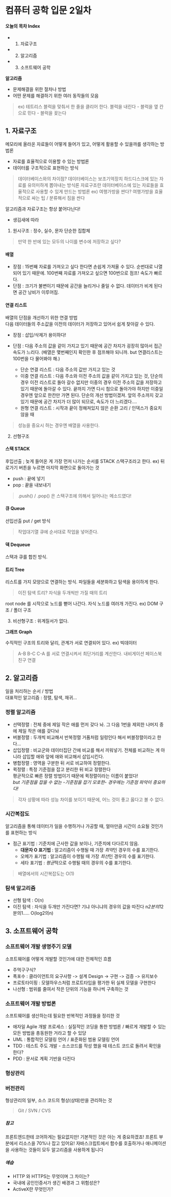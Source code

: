 # 컴퓨터 공학 입문 2일차

#### 오늘의 목차 Index

- 1. 자료구조
- 2. 알고리즘
- 3. 소프트웨어 공학


**알고리즘**

- 문제해결을 위한 절차나 방법
- 어떤 문제를 해결하기 위한 여러 동작들의 모음

> ex) 테트리스
> 블럭을 맞춰서 한 줄을 클리어 한다.
> 블럭을 내린다 - 블럭을 옆 칸으로 민다 - 블럭을 꽂는다


## 1. 자료구조

메모리에 올라온 자료들이 어떻게 들어가 있고, 어떻게 활용할 수 있을까를 생각하는 방법론
- 자료를 효율적으로 이용할 수 있는 방법론
- 데이터를 구조적으로 표현하는 방식

> 데이터베이스와의 차이점?
> 데이터베이스는 보조기억장치 하드디스크에 있는 자료를 유의미하게 뽑아내는 방식론
> 자료구조란 데이터베이스에 있는 자료들을 효율적으로 사용할 수 있게 만드는 방법론
> ex) 여행가방을 싼다? 여행가방을 효율적으로 싸는 팁 / 분류해서 짐을 싼다 
> 

알고리즘과 자료구조는 항상 붙어다닌다!


- 생김새에 따라

 1) 원시구조 : 정수, 실수, 문자 단순한 집합체
 
> 만약 한 반에 있는 모두의 나이를 변수에 저장하고 싶다?

#### 배열
- 장점 : 15번째 자료를 가져오고 싶다 한다면 손쉽게 가져올 수 있다. 순번대로 나열되어 있기 때문에. 100번째 자료를 가져오고 싶으면 100번으로 점프! 속도가 빠르다.
- 단점 : 크기가 불변이기 때문에 공간을 늘리거나 줄일 수 없다. 데이터가 비게 된다면 공간 낭비가 이루어짐.


#### 연결 리스트

배열의 단점을 개선하기 위한 연결 방법<br>
다음 데이터들의 주소값을 이전의 데이터가 저장하고 있어서 쉽게 찾아갈 수 있다.

- 장점 : 삽입/삭제가 용이하다!
- 단점 : 다음 주소의 값을 같이 가지고 있기 때문에 공간 차지가 굉장히 많아서 접근 속도가 느리다. (배열은 몇번째인지 확인한 후 점프해야 되니까. but 연결리스트는 100번을 다 물어봐야 해.)

	 * 단순 연결 리스트 : 다음 주소의 값만 가지고 있는 것 
	 * 이중 연결 리스트 : 다음 주소와 이전 주소의 값을 같이 가지고 있는 것, 단순의 경우 이전 리스트로 돌아 갈수 없지만 이중의 경우 이전 주소의 값을 저장하고 있기 때문에 돌아갈 수 있다. 끝까지 가면 다시 첨으로 돌아가야 하지만 이중일 경우엔 앞으로 한칸만 가면 된다. 단순의 개선 방법이겠져. 앞의 주소까지 갖고 있기 때문에 공간 차지가 더 많이 되므로, 속도가 더 느리겠다....
	 * 원형 연결 리스트 : 시작과 끝이 정해져있지 않은 순환 고리 / 인덱스가 중요치 않을 때

> 성능을 중요시 하는 경우엔 배열을 사용한다.

2) 선형구조

#### 스택 STACK

후입선출 ; 늦게 들어온 게 가장 먼저 나가는 순서를 STACK 스택구조라고 한다. ex) 뒤로가기 버튼을 누르면 마지막 화면으로 돌아가는 것

- push : 끝에 넣기
- pop : 끝을 내보내기

> .push() / .pop() 은 스택구조에 의해서 일어나는 메소드였다!

#### 큐 Queue

선입선출 put / get 방식

> 작업대기열 큐에 순서대로 작업을 넣어준다.

#### 덱 Dequeue

스택과 큐를 합친 방식. 

#### 트리 Tree

리스트를 가지 모양으로 연결하는 방식. 파일들을 세분화하고 탐색을 용이하게 한다. 
> 이진 탐색 트리?
> 자식을 두개씩만 가질 때의 트리

 root node 를 시작으로 노드를 뻗어 나간다. 자식 노드를 여러개 가진다.  ex) DOM 구조 / 폴더 구조


3) 비선형구조 : 위계질서가 없다.

**그래프 Graph**

수직적인 구조의 트리와 달리, 관계가 서로 연결되어 있다. ex) 빅데이터

> A-B B-C C-A 를 서로 연결시켜서 최단거리를 계산한다. 내비게이션
> 페이스북 친구 연결




## 2. 알고리즘

일을 처리하는 순서 / 방법 <br>
대표적인 알고리즘 : 정렬, 탐색, 재귀...

### 정렬 알고리즘

- 선택정렬 : 전체 중에 제일 작은 애를 먼저 갖다 놔. 그 다음 1번을 제외한 나머지 중에 제일 작은 애를 갖다놔
- 버블정렬 : 두개씩 비교해서 반복정렬 거품처럼 일렁인다 해서 버블정렬이라고 한다...
- 삽입정렬 : 비교군와 데이터집단 간에 비교를 해서 끼워넣기. 전체를 비교하는 게 아니라 삽입할 애와 앞에 애와 비교해서 삽입시킨다.
- 병합정렬 : 영역을 구분한 뒤 서로 비교하여 정렬한다. 
- 퀵정렬 : 특정 기준점을 잡고 분리한 뒤 비교 정렬한다 <br>
평균적으로 빠른 정렬 방법이기 때문에 퀵정렬이라는 이름이 붙었다! <br>
*but 기준점을 잡을 수 없는 -기준점을 잡기 모호한- 경우에는 기준점 파악이 중요하다!*

> 각자 상황에 따라 성능 차이를 보이기 때문에, 어느 것이 좋고 옳다고 볼 수 없다.

### 시간복잡도

알고리즘을 통해 데이터가 일을 수행하거나 가공할 때, 얼마만큼 시간이 소요될 것인가를 표현하는 방식

- 점근 표기법 : 기준치에 근사한 값을 보이나, 기준치에 다다르지 않음.
	+ **대문자 O 표기법** : 알고리즘이 수행될 때 가장 *최악*인 경우의 수를 표기한다.
	+ 오메가 표기법 : 알고리즘이 수행될 때 가장 *최선*인 경우의 수를 표기한다.
	+ 세타 표기법 : *평균*적으로 수행될 때의 경우의 수를 표기한다.

> 배열에서의 시간복잡도는 O(1)

### 탐색 알고리즘

- 선형 탐색 : O(n)
- 이진 탐색 : 자식을 두개만 가진다면? 기냐 아니냐의 경우의 값을 따진다 n*2분의1*2분의1.....  O(log2의n)




## 3. 소프트웨어 공학

### 소프트웨어 개발 생명주기 모델

소프트웨어를 어떻게 개발할 것인가에 대한 전체적인 흐름

- 주먹구구식?
- 폭포수 : 클라이언트의 요구사항 -> 설계 Design -> 구현 -> 검증 -> 유지보수
- 프로토타이핑 : 모델하우스처럼 프로트타입을 평가한 뒤 실제 모델을 구현한다
- 나선형 : 범위를 줄여서 작은 단위의 기능을 하나씩 구축하는 것

### 소프트웨어 개발 방법론
 
소프트웨어를 생산하는데 필요한 반복적인 과정들을 정리한 것

- 애자일 Agile 개발 프로세스 : 실질적인 코딩을 통한 방법론 / 빠르게 개발할 수 있는 모든 방법을 총동원한 거라고 할 수 있당
- UML : 통합적인 모델링 언어 / 표준화된 범용 모델링 언어
- TDD : 테스트 주도 개발 - 소스코드를 작성 했을 때 테스트 코드로 돌려서 확인을 한다? 
- PDD : 문서로 계획 기반을 다진다


### 형상관리



### 버전관리

형상관리의 일부, 소스 코드의 형상(상태)만을 관리하는 것
> Git / SVN / CVS

##### 참고

프론트엔드한테 코어하게는 필요없지만! 기본적인 것은 아는 게 중요하겠죠!
프론트 부분에서 리소스을 70%나 잡고 있어요!
자바스크립트에서 함수를 호출하거나 애니메이션을 사용하는 것들이 모두 알고리즘을 사용하게 됩니다

##### 예습

- HTTP 와 HTTPS는 무엇이며 그 차이는?
- 국내에 공인인증서가 생긴 배경과 그 위험성은?
- ActiveX란 무엇인가?

